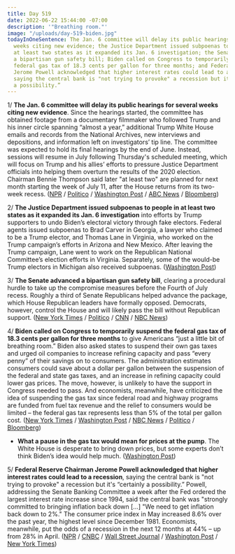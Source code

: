 ```yaml
---
title: Day 519
date: 2022-06-22 15:44:00 -07:00
description: '"Breathing room."'
image: "/uploads/day-519-biden.jpg"
todayInOneSentence: The Jan. 6 committee will delay its public hearings for several
  weeks citing new evidence; the Justice Department issued subpoenas to people in
  at least two states as it expanded its Jan. 6 investigation; the Senate advanced
  a bipartisan gun safety bill; Biden called on Congress to temporarily suspend the
  federal gas tax of 18.3 cents per gallon for three months; and Federal Reserve Chairman
  Jerome Powell acknowledged that higher interest rates could lead to a recession,
  saying the central bank is "not trying to provoke" a recession but it's  “certainly
  a possibility.”
---
```


1/ **The Jan. 6 committee will delay its public hearings for several weeks citing new evidence**. Since the hearings started, the committee has obtained footage from a documentary filmmaker who followed Trump and his inner circle spanning “almost a year,” additional Trump White House emails and records from the National Archives, new interviews and depositions, and information left on investigators’ tip line. The committee was expected to hold its final hearings by the end of June. Instead, sessions will resume in July following Thursday's scheduled meeting, which will focus on Trump and his allies’ efforts to pressure Justice Department officials into helping them overturn the results of the 2020 election. Chairman Bennie Thompson said later "at least two" are planned for next month starting the week of July 11, after the House returns from its two-week recess. ([NPR](https://www.npr.org/2022/06/22/1106762904/jan-6-hearings-july) / [Politico](https://www.politico.com/news/2022/06/22/jan-6-panel-revises-hearing-schedule-00041384) / [Washington Post](https://www.washingtonpost.com/politics/2022/06/22/biden-gas-tax-jan6-committee/) / [ABC News](https://abcnews.go.com/Politics/thursday-jan-hearings-pushed-weeks-committee-considers-evidence/story?id=85561293) / [Bloomberg](https://www.bloomberg.com/news/articles/2022-06-22/jan-6-panel-to-pause-hearings-to-weigh-new-evidence-on-attack?sref=MIBMEEoj))

2/ **The Justice Department issued subpoenas to people in at least two states as it expanded its Jan. 6 investigation** into efforts by Trump supporters to undo Biden’s electoral victory through fake electors. Federal agents issued subpoenas to Brad Carver in Georgia, a lawyer who claimed to be a Trump elector, and Thomas Lane in Virginia, who worked on the Trump campaign’s efforts in Arizona and New Mexico. After leaving the Trump campaign, Lane went to work on the Republican National Committee’s election efforts in Virginia. Separately, some of the would-be Trump electors in Michigan also received subpoenas. ([Washington Post](https://www.washingtonpost.com/national-security/2022/06/22/jan6-fbi-electors-subpoenas/))

3/ **The Senate advanced a bipartisan gun safety bill**, clearing a procedural hurdle to take up the compromise measures before the Fourth of July recess. Roughly a third of Senate Republicans helped advance the package, which House Republican leaders have formally opposed. Democrats, however, control the House and will likely pass the bill without Republican support. ([New York Times](https://www.nytimes.com/2022/06/21/us/politics/senate-gun-safety-bill.html) / [Politico](https://www.politico.com/news/2022/06/22/congress-bipartisan-senate-guns-deal-00041430) / [CNN](https://www.cnn.com/2022/06/22/politics/house-republicans-bipartisan-gun-bill/index.html) / [NBC News](https://www.nbcnews.com/politics/congress/house-gop-whip-bipartisan-gun-violence-prevention-bill-rcna34751))


4/ **Biden called on Congress to temporarily suspend the federal gas tax of 18.3 cents per gallon for three months** to give Americans “just a little bit of breathing room.” Biden also asked states to suspend their own gas taxes and urged oil companies to increase refining capacity and pass “every penny” of their savings on to consumers. The administration estimates consumers could save about a dollar per gallon between the suspension of the federal and state gas taxes, and an increase in refining capacity could lower gas prices. The move, however, is unlikely to have the support in Congress needed to pass. And economists, meanwhile, have criticized the idea of suspending the gas tax since federal road and highway programs are funded from fuel tax revenue and the relief to consumers would be limited – the federal gas tax represents less than 5% of the total per gallon cost. ([New York Times](https://www.nytimes.com/2022/06/22/us/politics/biden-gas-tax-holiday.html) / [Washington Post](https://www.washingtonpost.com/politics/2022/06/22/biden-gas-tax-holiday/) / [NBC News](https://www.nbcnews.com/politics/white-house/biden-call-congress-approve-3-month-gas-tax-holiday-rcna34664) / [Politico](https://www.politico.com/news/2022/06/22/biden-russia-gas-prices-tax-00041486) / [Bloomberg](https://www.bloomberg.com/news/articles/2022-06-22/biden-says-gas-tax-pause-would-give-families-bit-of-relief?srnd=premium&sref=MIBMEEoj))
 

* **What a pause in the gas tax would mean for prices at the pump**. The White House is desperate to bring down prices, but some experts don’t think Biden’s idea would help much. ([Washington Post](https://www.washingtonpost.com/business/2022/06/22/biden-gas-tax-holiday/))

5/ **Federal Reserve Chairman Jerome Powell acknowledged that higher interest rates could lead to a recession**, saying the central bank is "not trying to provoke" a recession but it's  “certainly a possibility.” Powell, addressing the Senate Banking Committee a week after the Fed ordered the largest interest rate increase since 1994, said the central bank was "strongly committed to bringing inflation back down [...] "We need to get inflation back down to 2%." The consumer price index in May increased 8.6% over the past year, the highest level since December 1981. Economists, meanwhile, put the odds of a recession in the next 12 months at 44% – up from 28% in April. ([NPR](https://www.npr.org/2022/06/22/1106735608/powell-says-recession-a-possibility-but-not-likely) / [CNBC](https://www.cnbc.com/2022/06/22/powell-tells-congress-the-fed-is-strongly-committed-to-bringing-inflation-down.html) / [Wall Street Journal](https://www.wsj.com/articles/powell-says-fed-needs-compelling-evidence-of-inflation-slowdown-to-alter-rate-rise-path-11655904616?mod=hp_lead_pos1) / [Washington Post](https://www.washingtonpost.com/us-policy/2022/06/22/powell-inflation-congress/) / [New York Times](https://www.nytimes.com/live/2022/06/22/business/economy-news-inflation-stocks))

